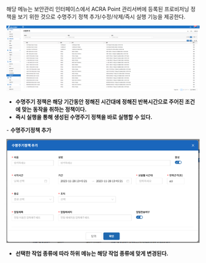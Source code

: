 해당 메뉴는 보안관리 인터페이스에서 ACRA Point 관리서버에 등록된 프로비저닝 정책을 보기 위한 것으로 수명주기 정책 추가/수정/삭제/즉시 실행 기능을 제공한다.

![수명주기](image.png)

- **수명주기 정책은 해당 기간동안 정해진 시간대에 정해진 반복시간으로 주어진 조건에 맞는 동작을 취하는 정책이다.**  
- **즉시 실행을 통해 생성된 수명주기 정책을 바로 실행할 수 있다.**  

&#45; **수명주기정책 추가**  

![수명주기정책 추가](image-1.png)

- **선택한 작업 종류에 따라 하위 메뉴는 해당 작업 종류에 맞게 변경된다.**

